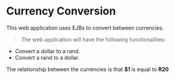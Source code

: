 # Currency Conversion
 This web application uses EJBs to convert between currencies.
 
 > The web application will have the following functionalities:
 
 - Convert a dollar to a rand.
 - Convert a rand to a dollar.

 
 The relationship between the currencies is that <b> $1 </b> is equal to <b> R20 </b>
 
 
 